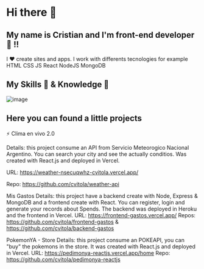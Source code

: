# Hi there 👋
## My name is Cristian and I'm front-end developer :rocket: !!

I :hearts: create sites and apps.
I work with differents tecnologies for example HTML CSS JS React NodeJS MongoDB
## My Skills :hammer: & Knowledge :construction_worker:
![image](https://user-images.githubusercontent.com/52256017/187055119-74dadbbf-5fed-446e-96b2-fcbc04ff9502.png)

## Here you can found a little projects

⚡ Clima en vivo 2.0

Details: this project consume an API from Servicio Meteorogico Nacional Argentino. You can search your city and see the actually conditios. Was created with React.js and deployed in Vercel.

URL: https://weather-nsecuqwhz-cvitola.vercel.app/

Repo: https://github.com/cvitola/weather-api

Mis Gastos
Details: this project have a backend create with Node, Express & MongoDB and a frontend create with React. You can register, login and generate your records about Spends. The backend was deployed in Heroku and the frontend in Vercel.
URL: https://frontend-gastos.vercel.app/
Repos: https://github.com/cvitola/frontend-gastos & https://github.com/cvitola/backend-gastos

PokemonYA - Store
Details: this project consume an POKEAPI, you can "buy" the pokemons in the store. It was created with React.js and deployed in Vercel.
URL: https://pedimonya-reactjs.vercel.app/home
Repo: https://github.com/cvitola/pedimonya-reactjs


<!--
**cvitola/cvitola** is a ✨ _special_ ✨ repository because its `README.md` (this file) appears on your GitHub profile.

Here are some ideas to get you started:

- 🔭 I’m currently working on ...
- 🌱 I’m currently learning ...
- 👯 I’m looking to collaborate on ...
- 🤔 I’m looking for help with ...
- 💬 Ask me about ...
- 📫 How to reach me: ...
- 😄 Pronouns: ...
- ⚡ Fun fact: ...
-->
